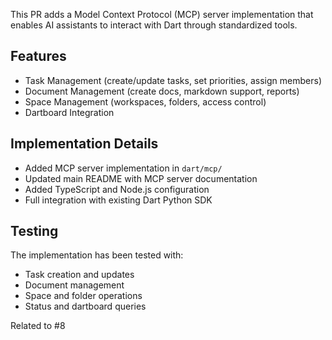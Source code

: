 This PR adds a Model Context Protocol (MCP) server implementation that enables AI assistants to interact with Dart through standardized tools.

## Features
- Task Management (create/update tasks, set priorities, assign members)
- Document Management (create docs, markdown support, reports)
- Space Management (workspaces, folders, access control)
- Dartboard Integration

## Implementation Details
- Added MCP server implementation in `dart/mcp/`
- Updated main README with MCP server documentation
- Added TypeScript and Node.js configuration
- Full integration with existing Dart Python SDK

## Testing
The implementation has been tested with:
- Task creation and updates
- Document management
- Space and folder operations
- Status and dartboard queries

Related to #8 